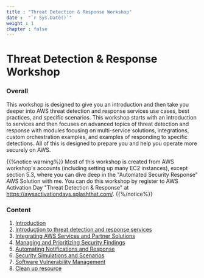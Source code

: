 ```yaml
---
title : "Threat Detection & Response Workshop"
date :  "`r Sys.Date()`" 
weight : 1 
chapter : false
---
```

# Threat Detection & Response Workshop

### Overall
This workshop is designed to give you an introduction and then take you deeper into AWS threat detection and response services use cases, best practices, and specific scenarios. This workshop starts with an introduction to services and then focuses on advanced topics of threat detection and response with modules focusing on multi-service solutions, integrations, custom orchestration examples, and examples of responding to specific detections. All of this is designed to prepare you and help you operate more securely on AWS.

{{%notice warning%}}
 Most of this workshop is created from AWS workshop's accounts (including setting up many EC2 instances), except section 5.3, where you can dive deep in the "Automated Security Response" AWS Solution with me. You can do this workshop by register to AWS Activation Day "Threat Detection & Response" at https://awsactivationdays.splashthat.com/. 
{{%/notice%}}


### Content
 1. [Introduction ](1-Workshop-Instructions/)
 2. [Introduction to threat detection and response services](2-Introduction-to-threat-detection-and-response-services/)
 3. [Integrating AWS Services and Partner Solutions](3/)
 4. [Managing and Prioritizing Security Findings](4/)
 5. [Automating Notifications and Response](5/)
 6. [Security Simulations and Scenarios](6/)
 7. [Software Vulnerability Management](7/)
 8. [Clean up resource](8/)
